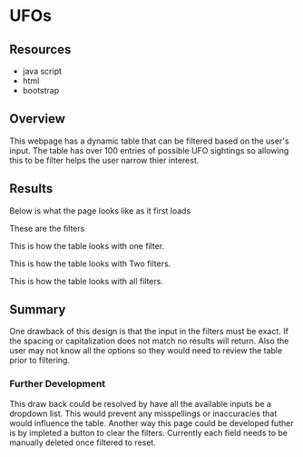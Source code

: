 # UFOs

## Resources
- java script
- html
- bootstrap

## Overview
This webpage has a dynamic table that can be filtered based on the user's input. The table has over 100 entries of possible UFO sightings so allowing this to be filter helps the user narrow thier interest. 

## Results
Below is what the page looks like as it first loads


These are the filters


This is how the table looks with one filter. 


This is how the table looks with Two filters.


This is how the table looks with all filters.


## Summary
One drawback of this design is that the input in the filters must be exact. If the spacing or capitalization does not match no results will return. Also the user may not know all the options so they would need to review the table prior to filtering. 
### Further Development
This draw back could be resolved by have all the available inputs be a dropdown list. This would prevent any misspellings or inaccuracies that would influence the table. 
Another way this page could be developed futher is by impleted a button to clear the filters. Currently each field needs to be manually deleted once filtered to reset. 
